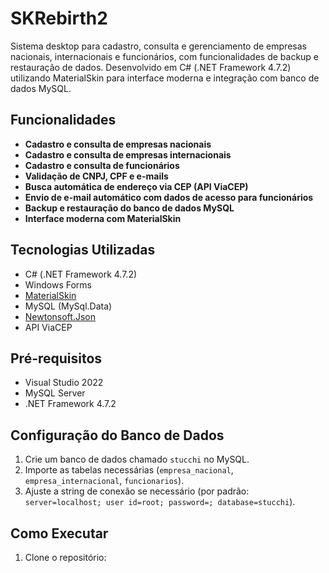 # SKRebirth2

Sistema desktop para cadastro, consulta e gerenciamento de empresas nacionais, internacionais e funcionários, com funcionalidades de backup e restauração de dados. Desenvolvido em C# (.NET Framework 4.7.2) utilizando MaterialSkin para interface moderna e integração com banco de dados MySQL.

## Funcionalidades

- **Cadastro e consulta de empresas nacionais**
- **Cadastro e consulta de empresas internacionais**
- **Cadastro e consulta de funcionários**
- **Validação de CNPJ, CPF e e-mails**
- **Busca automática de endereço via CEP (API ViaCEP)**
- **Envio de e-mail automático com dados de acesso para funcionários**
- **Backup e restauração do banco de dados MySQL**
- **Interface moderna com MaterialSkin**

## Tecnologias Utilizadas

- C# (.NET Framework 4.7.2)
- Windows Forms
- [MaterialSkin](https://github.com/IgnaceMaes/MaterialSkin)
- MySQL (MySql.Data)
- [Newtonsoft.Json](https://www.newtonsoft.com/json)
- API ViaCEP

## Pré-requisitos

- Visual Studio 2022
- MySQL Server
- .NET Framework 4.7.2

## Configuração do Banco de Dados

1. Crie um banco de dados chamado `stucchi` no MySQL.
2. Importe as tabelas necessárias (`empresa_nacional`, `empresa_internacional`, `funcionarios`).
3. Ajuste a string de conexão se necessário (por padrão: `server=localhost; user id=root; password=; database=stucchi`).

## Como Executar

1. Clone o repositório:
